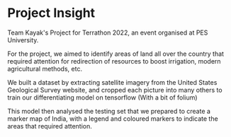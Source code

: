 # Project Insight
Team Kayak's Project for Terrathon 2022, an event organised at PES University.

For the project, we aimed to identify areas of land all over the country that required attention for redirection of resources to boost irrigation, modern agricultural methods, etc.

We built a dataset by extracting satellite imagery from the United States Geological Survey website, and cropped each picture into many others to train our differentiating model on tensorflow (With a bit of folium)

This model then analysed the testing set that we prepared to create a marker map of India, with a legend and coloured markers to indicate the areas that required attention.


